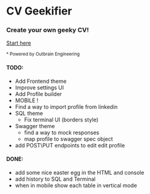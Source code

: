 # CV Geekifier

### Create your own geeky CV!

[Start here](https://outbrain.github.io/cv-geekifier/)


<sup>* Powered by Outbrain Engineering</sup>


#### TODO:
* Add Frontend theme
* Improve settings UI
* Add Profile builder
* MOBILE !
* Find a way to import profile from linkedin
* SQL theme
    * Fix terminal UI (borders style)
* Swagger theme
    * find a way to mock responses
    * map profile to swagger spec object
* add POST\PUT endpoints to edit edit profile

#### DONE:
* add some nice easter egg in the HTML and console
* add history to SQL and Terminal
* when in mobile show each table in vertical mode 

